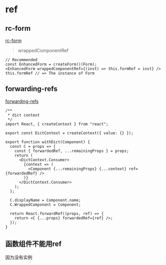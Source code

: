 # ref


## rc-form

[rc-form](https://github.com/react-component/form)

> wrappedComponentRef

~~~
// Recommended
const EnhancedForm = createForm()(Form);
<EnhancedForm wrappedComponentRef={(inst) => this.formRef = inst} />
this.formRef // => The instance of Form
~~~


## forwarding-refs

[forwarding-refs](https://reactjs.org/docs/forwarding-refs.html)

~~~
/**
 * dict context
 */
import React, { createContext } from "react";

export const DictContext = createContext({ value: {} });

export function withDict(Component) {
  const C = props => {
    const { forwardedRef, ...remainingProps } = props;
    return (
      <DictContext.Consumer>
        {context => (
          <Component {...remainingProps} {...context} ref={forwardedRef} />
        )}
      </DictContext.Consumer>
    );
  };

  C.displayName = Component.name;
  C.WrappedComponent = Component;

  return React.forwardRef((props, ref) => {
    return <C {...props} forwardedRef={ref} />;
  });
}

~~~


## 函数组件不能用ref

因为没有实例
